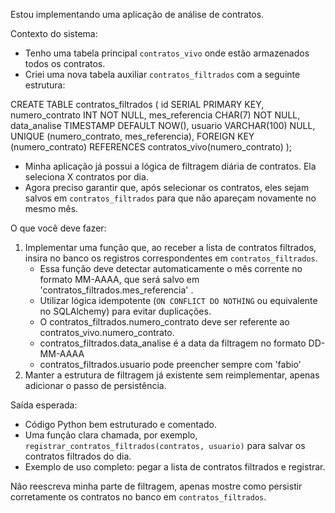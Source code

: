Estou implementando uma aplicação de análise de contratos.

Contexto do sistema:
- Tenho uma tabela principal `contratos_vivo` onde estão armazenados todos os contratos.
- Criei uma nova tabela auxiliar `contratos_filtrados` com a seguinte estrutura:

CREATE TABLE contratos_filtrados (
    id SERIAL PRIMARY KEY,
    numero_contrato INT NOT NULL,
    mes_referencia CHAR(7) NOT NULL,
    data_analise TIMESTAMP DEFAULT NOW(),
    usuario VARCHAR(100) NULL,
    UNIQUE (numero_contrato, mes_referencia),
    FOREIGN KEY (numero_contrato) REFERENCES contratos_vivo(numero_contrato)
);

- Minha aplicação já possui a lógica de filtragem diária de contratos. Ela seleciona X contratos por dia.
- Agora preciso garantir que, após selecionar os contratos, eles sejam salvos em `contratos_filtrados` para que não apareçam novamente no mesmo mês.

O que você deve fazer:
1. Implementar uma função que, ao receber a lista de contratos filtrados, insira no banco os registros correspondentes em `contratos_filtrados`. 
   - Essa função deve detectar automaticamente o mês corrente no formato MM-AAAA, que será salvo em 'contratos_filtrados.mes_referencia' .
   - Utilizar lógica idempotente (`ON CONFLICT DO NOTHING` ou equivalente no SQLAlchemy) para evitar duplicações.
   - O contratos_filtrados.numero_contrato deve ser referente ao contratos_vivo.numero_contrato.
   - contratos_filtrados.data_analise é a data da filtragem no formato DD-MM-AAAA
   - contratos_filtrados.usuario pode preencher sempre com 'fabio'
3. Manter a estrutura de filtragem já existente sem reimplementar, apenas adicionar o passo de persistência.

Saída esperada:
- Código Python bem estruturado e comentado.
- Uma função clara chamada, por exemplo, `registrar_contratos_filtrados(contratos, usuario)` para salvar os contratos filtrados do dia.
- Exemplo de uso completo: pegar a lista de contratos filtrados e registrar.

Não reescreva minha parte de filtragem, apenas mostre como persistir corretamente os contratos no banco em `contratos_filtrados`.